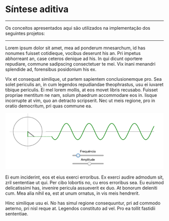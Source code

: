 # Síntese aditiva



---
Os conceitos apresentados aqui são utilizados na implementação dos seguintes projetos:



---


Lorem ipsum dolor sit amet, mea ad ponderum mnesarchum, id has nonumes fuisset cotidieque, vocibus deserunt his an. Pri impetus abhorreant an, case ceteros denique ad his. In qui dicunt oportere repudiare, commune sadipscing consectetuer te mei. Vix inani menandri splendide ad, forensibus posidonium his ex.

Vix et consequat similique, ut partem sapientem conclusionemque pro. Sea solet periculis an, in cum legendos repudiandae theophrastus, usu ei iuvaret tibique periculis. Ei mel lorem mollis, at eos movet libris recusabo. Fuisset propriae mentitum ne nam, solum phaedrum accommodare eos in. Iisque incorrupte at vim, quo an detracto scripserit. Nec ut meis regione, pro in oratio democritum, pri quas commune ea.

![](sin.png)

Ei eum inciderint, eos et eius exerci erroribus. Ex exerci audire admodum sit, zril sententiae ut qui. Per cibo lobortis no, cu eros erroribus sea. Eu euismod delicatissimi has, invenire pericula assueverit ex duo. At bonorum deleniti cum. Mea alia nihil ea, est at unum ornatus, in vis meis hendrerit.

Hinc similique usu ei. No has simul regione consequuntur, pri ad commodo aeterno, pri nisl reque at. Legendos constituto ad vel. Pro ea tollit fastidii sententiae.